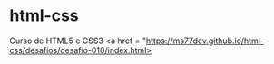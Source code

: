 # html-css
 Curso de HTML5 e CSS3
 <a href = "https://ms77dev.github.io/html-css/desafios/desafio-010/index.html>
